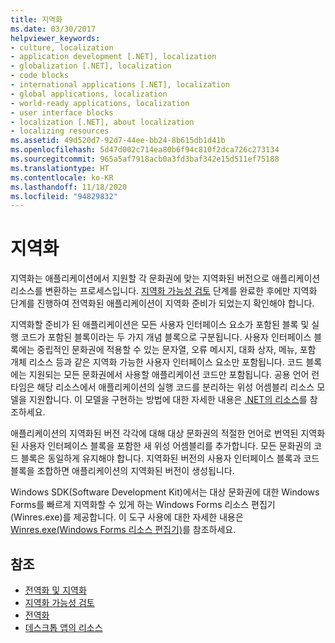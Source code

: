 ```yaml
---
title: 지역화
ms.date: 03/30/2017
helpviewer_keywords:
- culture, localization
- application development [.NET], localization
- globalization [.NET], localization
- code blocks
- international applications [.NET], localization
- global applications, localization
- world-ready applications, localization
- user interface blocks
- localization [.NET], about localization
- localizing resources
ms.assetid: 49d520d7-92d7-44ee-bb24-8b615db1d41b
ms.openlocfilehash: 5d47d002c714ea80b6f94c810f2dca726c273134
ms.sourcegitcommit: 965a5af7918acb0a3fd3baf342e15d511ef75188
ms.translationtype: HT
ms.contentlocale: ko-KR
ms.lasthandoff: 11/18/2020
ms.locfileid: "94829832"
---
```

# <a name="localization"></a>지역화

지역화는 애플리케이션에서 지원할 각 문화권에 맞는 지역화된 버전으로 애플리케이션 리소스를 변환하는 프로세스입니다. [지역화 가능성 검토](localizability-review.md) 단계를 완료한 후에만 지역화 단계를 진행하여 전역화된 애플리케이션이 지역화 준비가 되었는지 확인해야 합니다.

지역화할 준비가 된 애플리케이션은 모든 사용자 인터페이스 요소가 포함된 블록 및 실행 코드가 포함된 블록이라는 두 가지 개념 블록으로 구분됩니다. 사용자 인터페이스 블록에는 중립적인 문화권에 적용할 수 있는 문자열, 오류 메시지, 대화 상자, 메뉴, 포함 개체 리소스 등과 같은 지역화 가능한 사용자 인터페이스 요소만 포함됩니다. 코드 블록에는 지원되는 모든 문화권에서 사용할 애플리케이션 코드만 포함됩니다. 공용 언어 런타임은 해당 리소스에서 애플리케이션의 실행 코드를 분리하는 위성 어셈블리 리소스 모델을 지원합니다. 이 모델을 구현하는 방법에 대한 자세한 내용은 [.NET의 리소스](../../framework/resources/index.md)를 참조하세요.

애플리케이션의 지역화된 버전 각각에 대해 대상 문화권의 적절한 언어로 번역된 지역화된 사용자 인터페이스 블록을 포함한 새 위성 어셈블리를 추가합니다. 모든 문화권의 코드 블록은 동일하게 유지해야 합니다. 지역화된 버전의 사용자 인터페이스 블록과 코드 블록을 조합하면 애플리케이션의 지역화된 버전이 생성됩니다.

Windows SDK(Software Development Kit)에서는 대상 문화권에 대한 Windows Forms를 빠르게 지역화할 수 있게 하는 Windows Forms 리소스 편집기(Winres.exe)를 제공합니다. 이 도구 사용에 대한 자세한 내용은 [Winres.exe(Windows Forms 리소스 편집기)](../../framework/tools/winres-exe-windows-forms-resource-editor.md)를 참조하세요.

## <a name="see-also"></a>참조

- [전역화 및 지역화](index.md)
- [지역화 가능성 검토](localizability-review.md)
- [전역화](globalization.md)
- [데스크톱 앱의 리소스](../../framework/resources/index.md)
